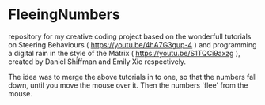 # FleeingNumbers
repository for my creative coding project based on the wonderfull tutorials on Steering Behaviours ( https://youtu.be/4hA7G3gup-4 ) and programming a digital rain in the style of the Matrix ( https://youtu.be/S1TQCi9axzg ), created by Daniel Shiffman and Emily Xie respectively.

The idea was to merge the above tutorials in to one, so that the numbers fall down, until you move the mouse over it. Then the numbers 'flee' from the mouse.
